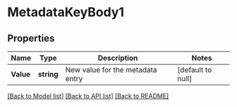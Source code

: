 # MetadataKeyBody1

## Properties
Name | Type | Description | Notes
------------ | ------------- | ------------- | -------------
**Value** | **string** | New value for the metadata entry | [default to null]

[[Back to Model list]](../README.md#documentation-for-models) [[Back to API list]](../README.md#documentation-for-api-endpoints) [[Back to README]](../README.md)

